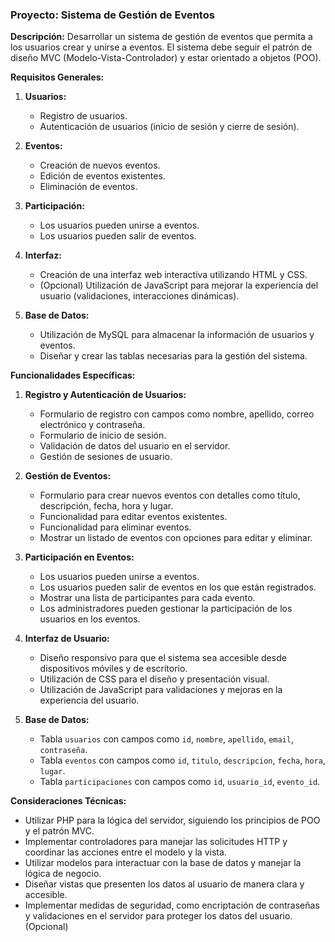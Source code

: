 ### Proyecto: Sistema de Gestión de Eventos

**Descripción:**
Desarrollar un sistema de gestión de eventos que permita a los usuarios crear y unirse a eventos. El sistema debe seguir el patrón de diseño MVC (Modelo-Vista-Controlador) y estar orientado a objetos (POO).

**Requisitos Generales:**

1. **Usuarios:**
   - Registro de usuarios.
   - Autenticación de usuarios (inicio de sesión y cierre de sesión).

2. **Eventos:**
   - Creación de nuevos eventos.
   - Edición de eventos existentes.
   - Eliminación de eventos.

3. **Participación:**
   - Los usuarios pueden unirse a eventos.
   - Los usuarios pueden salir de eventos.

4. **Interfaz:**
   - Creación de una interfaz web interactiva utilizando HTML y CSS.
   - (Opcional) Utilización de JavaScript para mejorar la experiencia del usuario (validaciones, interacciones dinámicas).

5. **Base de Datos:**
   - Utilización de MySQL para almacenar la información de usuarios y eventos.
   - Diseñar y crear las tablas necesarias para la gestión del sistema.

**Funcionalidades Específicas:**

1. **Registro y Autenticación de Usuarios:**
   - Formulario de registro con campos como nombre, apellido, correo electrónico y contraseña.
   - Formulario de inicio de sesión.
   - Validación de datos del usuario en el servidor.
   - Gestión de sesiones de usuario.

2. **Gestión de Eventos:**
   - Formulario para crear nuevos eventos con detalles como título, descripción, fecha, hora y lugar.
   - Funcionalidad para editar eventos existentes.
   - Funcionalidad para eliminar eventos.
   - Mostrar un listado de eventos con opciones para editar y eliminar.

3. **Participación en Eventos:**
   - Los usuarios pueden unirse a eventos.
   - Los usuarios pueden salir de eventos en los que están registrados.
   - Mostrar una lista de participantes para cada evento.
   - Los administradores pueden gestionar la participación de los usuarios en los eventos.

4. **Interfaz de Usuario:**
   - Diseño responsivo para que el sistema sea accesible desde dispositivos móviles y de escritorio.
   - Utilización de CSS para el diseño y presentación visual.
   - Utilización de JavaScript para validaciones y mejoras en la experiencia del usuario.

5. **Base de Datos:**
   - Tabla `usuarios` con campos como `id`, `nombre`, `apellido`, `email`, `contraseña`.
   - Tabla `eventos` con campos como `id`, `titulo`, `descripcion`, `fecha`, `hora`, `lugar`.
   - Tabla `participaciones` con campos como `id`, `usuario_id`, `evento_id`.

**Consideraciones Técnicas:**

- Utilizar PHP para la lógica del servidor, siguiendo los principios de POO y el patrón MVC.
- Implementar controladores para manejar las solicitudes HTTP y coordinar las acciones entre el modelo y la vista.
- Utilizar modelos para interactuar con la base de datos y manejar la lógica de negocio.
- Diseñar vistas que presenten los datos al usuario de manera clara y accesible.
- Implementar medidas de seguridad, como encriptación de contraseñas y validaciones en el servidor para proteger los datos del usuario. (Opcional)